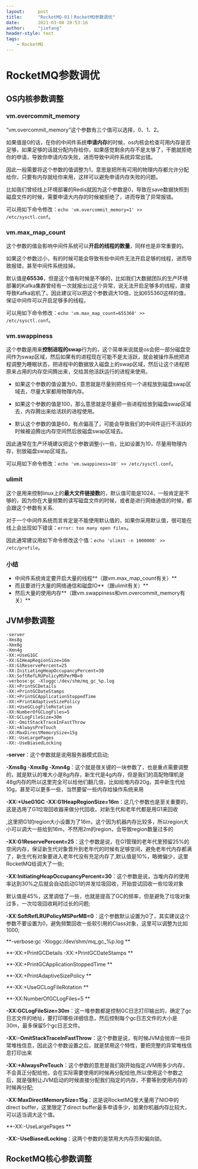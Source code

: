 ```yaml
---
layout:     post
title:      "RocketMQ-01丨RocketMQ参数调优"
date:       2021-03-08 20:53:16
author:     "jiefang"
header-style: text
tags:
    - RocketMQ
---
```

# RocketMQ参数调优

## OS内核参数调整

### vm.overcommit_memory

“vm.overcommit_memory”这个参数有三个值可以选择，0、1、2。

如果值是0的话，在你的中间件系统**申请内存**的时候，os内核会检查可用内存是否足够，如果足够的话就分配内存给你，如果感觉剩余内存不是太够了，干脆就拒绝你的申请，导致你申请内存失败，进而导致中间件系统异常出错。

因此一般需要将这个参数的值调整为1，意思是把所有可用的物理内存都允许分配给你，只要有内存就给你来用，这样可以避免申请内存失败的问题。

比如我们曾经线上环境部署的Redis就因为这个参数是0，导致在save数据快照到磁盘文件的时候，需要申请大内存的时候被拒绝了，进而导致了异常报错。

可以用如下命令修改：`echo 'vm.overcommit_memory=1' >> /etc/sysctl.conf`。

### vm.max_map_count

这个参数的值会影响中间件系统可以**开启的线程的数量**，同样也是非常重要的。

如果这个参数过小，有的时候可能会导致有些中间件无法开启足够的线程，进而导致报错，甚至中间件系统挂掉。

默认值是**65536**，但是这个值有时候是不够的，比如我们大数据团队的生产环境部署的Kafka集群曾经有一次就报出过这个异常，说无法开启足够多的线程，直接导致Kafka宕机了。因此建议可以把这个参数调大10倍，比如655360这样的值，保证中间件可以开启足够多的线程。

可以用如下命令修改：`echo 'vm.max_map_count=655360' >> /etc/sysctl.conf`。

### vm.swappiness

这个参数是用来**控制进程的swap**行为的，这个简单来说就是os会把一部分磁盘空间作为swap区域，然后如果有的进程现在可能不是太活跃，就会被操作系统把进程调整为睡眠状态，把进程中的数据放入磁盘上的swap区域，然后让这个进程把原来占用的内存空间腾出来，交给其他活跃运行的进程来使用。

- 如果这个参数的值设置为0，意思就是尽量别把任何一个进程放到磁盘swap区域去，尽量大家都用物理内存。

- 如果这个参数的值是100，那么意思就是尽量把一些进程给放到磁盘swap区域去，内存腾出来给活跃的进程使用。

- 默认这个参数的值是60，有点偏高了，可能会导致我们的中间件运行不活跃的时候被迫腾出内存空间然后放磁盘swap区域去。

因此通常在生产环境建议把这个参数调整小一些，比如设置为10，尽量用物理内存，别放磁盘swap区域去。

可以用如下命令修改：`echo 'vm.swappiness=10' >> /etc/sysctl.conf`。

### ulimit

这个是用来控制linux上的**最大文件链接数**的，默认值可能是1024，一般肯定是不够的，因为你在大量频繁的读写磁盘文件的时候，或者是进行网络通信的时候，都会跟这个参数有关系.

对于一个中间件系统而言肯定是不能使用默认值的，如果你采用默认值，很可能在线上会出现如下错误：`error: too many open files`。

因此通常建议用如下命令修改这个值：`echo 'ulimit -n 1000000' >> /etc/profile`。

### 小结

- 中间件系统肯定要开启大量的线程**（跟vm.max_map_count有关）**
- 而且要进行大量的网络通信和磁盘IO**（跟ulimit有关）**
- 然后大量的使用内存**（跟vm.swappiness和vm.overcommit_memory有关）**

## JVM参数调整

```shell
-server 
-Xms8g 
-Xmx8g 
-Xmn4g 
-XX:+UseG1GC 
-XX:G1HeapRegionSize=16m 
-XX:G1ReservePercent=25 
-XX:InitiatingHeapOccupancyPercent=30 
-XX:SoftRefLRUPolicyMSPerMB=0 
-verbose:gc -Xloggc:/dev/shm/mq_gc_%p.log 
-XX:+PrintGCDetails 
-XX:+PrintGCDateStamps 
-XX:+PrintGCApplicationStoppedTime 
-XX:+PrintAdaptiveSizePolicy 
-XX:+UseGCLogFileRotation 
-XX:NumberOfGCLogFiles=5 
-XX:GCLogFileSize=30m 
-XX:-OmitStackTraceInFastThrow 
-XX:+AlwaysPreTouch 
-XX:MaxDirectMemorySize=15g 
-XX:-UseLargePages 
-XX:-UseBiasedLocking
```

**-server**：这个参数就是说用服务器模式启动;

**-Xms8g -Xmx8g -Xmn4g**：这个就是很关键的一块参数了，也是重点需要调整的，就是默认的堆大小是8g内存，新生代是4g内存，但是我们的高配物理机是48g内存的所以这里完全可以给他们翻几倍，比如给堆内存20g，其中新生代给10g，甚至可以更多一些，当然要留一些内存给操作系统来用

**-XX:+UseG1GC -XX:G1HeapRegionSize=16m**：这几个参数也是至关重要的，这是选用了G1垃圾回收器来做分代回收，对新生代和老年代都是用G1来回收

,这里把G1的region大小设置为了16m，这个因为机器内存比较多，所以region大小可以调大一些给到16m，不然用2m的region，会导致region数量过多的

**-XX:G1ReservePercent=25**：这个参数是说，在G1管理的老年代里预留25%的空闲内存，保证新生代对象晋升到老年代的时候有足够空间，避免老年代内存都满了，新生代有对象要进入老年代没有充足内存了,默认值是10%，略微偏少，这里RocketMQ给调大了一些;

**-XX:InitiatingHeapOccupancyPercent=30**：这个参数是说，当堆内存的使用率达到30%之后就会自动启动G1的并发垃圾回收，开始尝试回收一些垃圾对象

默认值是45%，这里调低了一些，也就是提高了GC的频率，但是避免了垃圾对象过多，一次垃圾回收耗时过长的问题;

**-XX:SoftRefLRUPolicyMSPerMB=0**：这个参数默认设置为0了，其实建议这个参数不要设置为0，避免频繁回收一些软引用的Class对象，这里可以调整为比如1000;

**-verbose:gc -Xloggc:/dev/shm/mq_gc_%p.log **

**-XX:+PrintGCDetails -XX:+PrintGCDateStamps **

**-XX:+PrintGCApplicationStoppedTime **

**-XX:+PrintAdaptiveSizePolicy **

**-XX:+UseGCLogFileRotation **

**-XX:NumberOfGCLogFiles=5 **

**-XX:GCLogFileSize=30m**：这一堆参数都是控制GC日志打印输出的，确定了gc日志文件的地址，要打印哪些详细信息，然后控制每个gc日志文件的大小是30m，最多保留5个gc日志文件。

**-XX:-OmitStackTraceInFastThrow**：这个参数是说，有时候JVM会抛弃一些异常堆栈信息，因此这个参数设置之后，就是禁用这个特性，要把完整的异常堆栈信息打印出来

**-XX:+AlwaysPreTouch**：这个参数的意思是我们刚开始指定JVM用多少内存，不会真正分配给他，会在实际需要使用的时候再分配给他,所以使用这个参数之后，就是强制让JVM启动的时候直接分配我们指定的内存，不要等到使用内存的时候再分配;

**-XX:MaxDirectMemorySize=15g**：这是说RocketMQ里大量用了NIO中的direct buffer，这里限定了direct buffer最多申请多少，如果你机器内存比较大，可以适当调大这个值。

**-XX:-UseLargePages **

**-XX:-UseBiasedLocking**：这两个参数的是禁用大内存页和偏向锁。

## RocketMQ核心参数调整